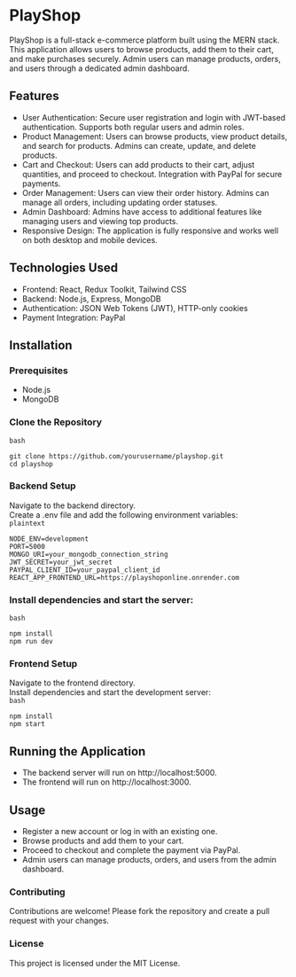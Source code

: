 # PlayShop
PlayShop is a full-stack e-commerce platform built using the MERN stack. This application allows users to browse products, add them to their cart, and make purchases securely. Admin users can manage products, orders, and users through a dedicated admin dashboard.

## Features
- User Authentication: Secure user registration and login with JWT-based authentication. Supports both regular users and admin roles.
- Product Management: Users can browse products, view product details, and search for products. Admins can create, update, and delete products.
- Cart and Checkout: Users can add products to their cart, adjust quantities, and proceed to checkout. Integration with PayPal for secure payments.
- Order Management: Users can view their order history. Admins can manage all orders, including updating order statuses.
- Admin Dashboard: Admins have access to additional features like managing users and viewing top products.
- Responsive Design: The application is fully responsive and works well on both desktop and mobile devices.
## Technologies Used
- Frontend: React, Redux Toolkit, Tailwind CSS
- Backend: Node.js, Express, MongoDB
- Authentication: JSON Web Tokens (JWT), HTTP-only cookies
- Payment Integration: PayPal
## Installation
### Prerequisites
- Node.js
- MongoDB
### Clone the Repository
`bash`
```
git clone https://github.com/yourusername/playshop.git
cd playshop
```
### Backend Setup<br/>
Navigate to the backend directory.<br/>
Create a .env file and add the following environment variables:<br/>
`plaintext`
```
NODE_ENV=development
PORT=5000
MONGO_URI=your_mongodb_connection_string
JWT_SECRET=your_jwt_secret
PAYPAL_CLIENT_ID=your_paypal_client_id
REACT_APP_FRONTEND_URL=https://playshoponline.onrender.com
```
### Install dependencies and start the server:
`bash`
```
npm install
npm run dev
```
### Frontend Setup<br/>
Navigate to the frontend directory.<br/>
Install dependencies and start the development server:<br/>
`bash`
```
npm install
npm start
```
## Running the Application
- The backend server will run on http://localhost:5000.
- The frontend will run on http://localhost:3000.

## Usage
- Register a new account or log in with an existing one.
- Browse products and add them to your cart.
- Proceed to checkout and complete the payment via PayPal.
- Admin users can manage products, orders, and users from the admin dashboard.

### Contributing
Contributions are welcome! Please fork the repository and create a pull request with your changes.

### License
This project is licensed under the MIT License.

